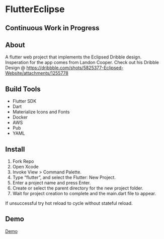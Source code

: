 # FlutterEclipse

## Continuous Work in Progress

## About

A flutter web project that implements the Eclipsed Dribble design. Insperation for the app comes from Landon Cooper. Check out his Dribble Design @ https://dribbble.com/shots/5825377-Eclipsed-Website/attachments/1255778

## Build Tools

* Flutter SDK
* Dart
* Materialize Icons and Fonts
* Docker
* AWS
* Pub
* YAML


## Install

1. Fork Repo 
2. Open Xcode
3. Invoke View > Command Palette.
4. Type “flutter”, and select the Flutter: New Project.
5. Enter a project name and press Enter.
6. Create or select the parent directory for the new project folder.
7. Wait for project creation to complete and the main.dart file to appear.

If unsuccessful try hot reload to cycle without stateful reload. 


## Demo

[Demo](http://tdk-eclipsed.io.s3-website-us-east-1.amazonaws.com)